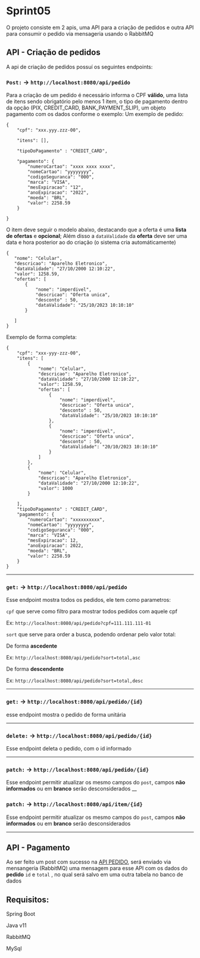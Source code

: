# Sprint05
 O projeto consiste em 2 apis, uma API para a criação de pedidos e outra API para consumir o pedido via mensageria usando o RabbitMQ
## API - Criação de pedidos
A api de criação de pedidos possuí os seguintes endpoints:

### `Post:` ->  `http://localhost:8080/api/pedido` 
Para a criação de um pedido é necessário informa o CPF **válido**,  uma lista de itens sendo obrigatório pelo menos 1 item, o tipo de pagamento dentro da opção (PIX, CREDIT_CARD, BANK_PAYMENT_SLIP), um objeto pagamento com os dados conforme o exemplo:
Um exemplo de pedido: 

``` 
{
    "cpf": "xxx.yyy.zzz-00",
    
    "itens": [],
    
    "tipoDoPagamento" : "CREDIT_CARD",
    
    "pagamento": {
        "numeroCartao": "xxxx xxxx xxxx",
        "nomeCartao": "yyyyyyyy",
        "codigoSeguranca": "000",
        "marca": "VISA",
        "mesExpiracao": "12",
        "anoExpiracao": "2022",
        "moeda": "BRL",
        "valor": 2258.59
    }
    
}
```
O item deve seguir o modelo abaixo, destacando que a oferta é uma **lista de ofertas** e **opcional**; Além disso a `dataValidade` da **oferta** deve ser uma data e hora posterior ao do criação (o sistema cria automáticamente)
```
{
   "nome": "Celular",
   "descricao": "Aparelho Eletronico",
   "dataValidade": "27/10/2000 12:10:22",
   "valor": 1258.59,
   "ofertas": [
       {
           "nome": "imperdivel",
           "descricao": "Oferta unica",
           "desconto" : 50,
           "dataValidade": "25/10/2023 10:10:10"
       }

   ]
}
```
Exemplo de forma completa: 
```
{
    "cpf": "xxx-yyy-zzz-00",
    "itens": [
        {
            "nome": "Celular",
            "descricao": "Aparelho Eletronico",
            "dataValidade": "27/10/2000 12:10:22",
            "valor": 1258.59,
            "ofertas": [
                {
                    "nome": "imperdivel",
                    "descricao": "Oferta unica",
                    "desconto" : 50,
                    "dataValidade": "25/10/2023 10:10:10"
                },
                {
                    "nome": "imperdivel",
                    "descricao": "Oferta unica",
                    "desconto" : 50,
                    "dataValidade": "20/10/2023 10:10:10"
                }
            ]
        },
        {
            "nome": "Celular",
            "descricao": "Aparelho Eletronico",
            "dataValidade": "27/10/2000 12:10:22",
            "valor": 1000
        }
        
    ],
    "tipoDoPagamento" : "CREDIT_CARD",
    "pagamento": {
        "numeroCartao": "xxxxxxxxxx",
        "nomeCartao": "yyyyyyyy",
        "codigoSeguranca": "000",
        "marca": "VISA",
        "mesExpiracao": 12,
        "anoExpiracao": 2022,
        "moeda": "BRL",
        "valor": 2258.59
    }
}
```
 ___
 ### `get:` ->  `http://localhost:8080/api/pedido` 
 Esse endpoint mostra todos os pedidos, ele tem como parametros: 
 
 `cpf` que serve como filtro para mostrar todos pedidos com aquele cpf
 
 Ex: `http://localhost:8080/api/pedido?cpf=111.111.111-01`
 
 `sort` que serve para order a busca, podendo ordenar pelo valor total:
 
 De forma **ascedente**
 
 Ex: `http://localhost:8080/api/pedido?sort=total,asc`
 
 De forma **descendente**
 
 Ex: `http://localhost:8080/api/pedido?sort=total,desc`
 ___
 ### `get:` ->  `http://localhost:8080/api/pedido/{id}` 
 esse endpoint mostra o pedido de forma unitária
 ___
 ### `delete:` ->  `http://localhost:8080/api/pedido/{id}` 
 Esse endpoint deleta o pedido, com o id informado
 ___
 ### `patch:` ->  `http://localhost:8080/api/pedido/{id}` 
 Esse endpoint permitir atualizar os mesmo campos do `post`, campos **não informados** ou em **branco** serão desconsiderados
 __
 ### `patch:` ->  `http://localhost:8080/api/item/{id}` 
 Esse endpoint permitir atualizar os mesmo campos do `post`, campos **não informados** ou em **branco** serão desconsiderados
 ___
 
 ## API - Pagamento
 Ao ser feito um post com sucesso na [API PEDIDO](https://github.com/PedroHAlvesS/Mercado/blob/main/README.md#api---cria%C3%A7%C3%A3o-de-pedidos), será enviado via mensangeria (RabbitMQ) uma mensagem para esse API com os dados do **pedido** `id` e `total` , no qual será salvo em uma outra tabela no banco de dados
 
 ## Requisitos:
 Spring Boot
 
 Java v11
 
 RabbitMQ
 
 MySql
 
 
